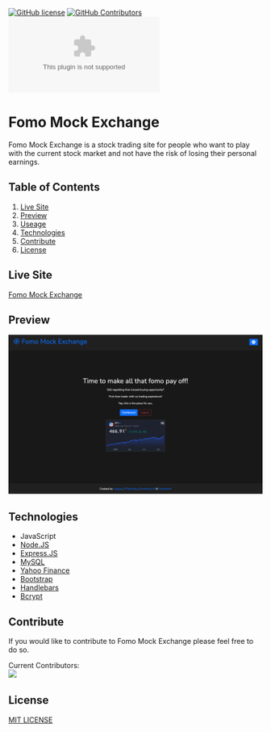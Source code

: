 [![GitHub license](https://img.shields.io/badge/License-MIT-blue.svg)](https://github.com/RynMrphy18/fomo-mock-exchange/blob/main/LICENSE)
[![GitHub Contributors](https://img.shields.io/github/contributors/RynMrphy18/fomo-mock-exchange)](https://github.com/RynMrphy18/fomo-mock-exchange/graphs/contributors)
[![Website](https://img.shields.io/website-up-down-green-red/https/agile-escarpment-74741.herokuapp.com)](https://agile-escarpment-74741.herokuapp.com/)
# Fomo Mock Exchange

Fomo Mock Exchange is a stock trading site for people who want to play with the current stock market and not have the risk of losing their personal earnings.

## Table of Contents

1. [Live Site](#liveSite)
2. [Preview](#sitePreview)
3. [Useage](#use)
4. [Technologies](#tech)
5. [Contribute](#contribute)
6. [License](#license)

## Live Site <a id="liveSite"></a>
[Fomo Mock Exchange](https://fomo-exchange.herokuapp.com/)
## Preview <a id="sitePreview"></a>
[![Fomo Mock Exchange Preview](./public/images/preview.png)](https://fomo-exchange.herokuapp.com/)


## Technologies <a id="tech"></a>

- JavaScript
- [Node.JS](https://nodejs.org/)
- [Express.JS](http://expressjs.com/)
- [MySQL](https://www.mysql.com/)
- [Yahoo Finance](https://finance.yahoo.com/)
- [Bootstrap](https://getbootstrap.com/)
- [Handlebars](https://handlebarsjs.com/)
- [Bcrypt](https://www.npmjs.com/package/bcrypt)
## Contribute <a id="contribute"></a>

If you would like to contribute to Fomo Mock Exchange please feel free to do so.

Current Contributors:<br/>
<a href="https://github.com/RynMrphy18/fomo-mock-exchange/graphs/contributors">
  <img src="https://contrib.rocks/image?repo=RynMrphy18/fomo-mock-exchange" />
</a>

## License <a id="license"></a>

[MIT LICENSE](./LICENSE)
